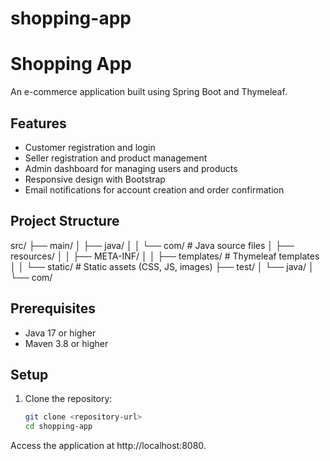 # shopping-app

# Shopping App

An e-commerce application built using Spring Boot and Thymeleaf.

## Features

- Customer registration and login
- Seller registration and product management
- Admin dashboard for managing users and products
- Responsive design with Bootstrap
- Email notifications for account creation and order confirmation

## Project Structure

src/ ├── main/ │ ├── java/ │ │ └── com/ # Java source files │ ├── resources/ │ │ ├── META-INF/ │ │ ├── templates/ # Thymeleaf templates │ │ └── static/ # Static assets (CSS, JS, images) ├── test/ │ └── java/ │ └── com/



## Prerequisites

- Java 17 or higher
- Maven 3.8 or higher

## Setup

1. Clone the repository:
   ```sh
   git clone <repository-url>
   cd shopping-app

Access the application at http://localhost:8080.
